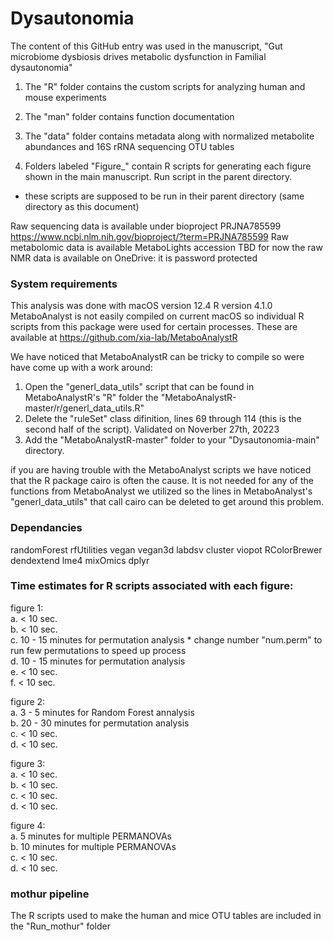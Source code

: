 # Dysautonomia
The content of this GitHub entry was used in the manuscript, "Gut microbiome dysbiosis drives metabolic dysfunction in Familial dysautonomia"

1) The "R" folder contains the custom scripts for analyzing human and mouse experiments

2) The "man" folder contains function documentation 

3) The "data" folder contains metadata along with normalized metabolite abundances and 16S rRNA sequencing OTU tables

4) Folders labeled "Figure_" contain R scripts for generating each figure shown in the main manuscript. Run script in the parent directory.
 - these scripts are supposed to be run in their parent directory (same directory as this document)
 
Raw sequencing data is available under bioproject PRJNA785599 https://www.ncbi.nlm.nih.gov/bioproject/?term=PRJNA785599 
Raw metabolomic data is available MetaboLights accession TBD for now the raw NMR data is available on OneDrive:  it is password protected 

### System requirements
This analysis was done with macOS version 12.4
R version 4.1.0
MetaboAnalyst is not easily compiled on current macOS so individual R scripts from this package were used for certain processes. These are available at https://github.com/xia-lab/MetaboAnalystR 

We have noticed that MetaboAnalystR can be tricky to compile so were have come up with a work around:  

1. Open the "generl_data_utils" script that can be found in MetaboAnalystR's "R" folder the "MetaboAnalystR-master/r/generl_data_utils.R"
2. Delete the "ruleSet" class difinition, lines 69 through 114 (this is the second half of the script). Validated on Noverber 27th, 20223
3. Add the "MetaboAnalystR-master" folder to your "Dysautonomia-main" directory. 

if you are having trouble with the MetaboAnalyst scripts we have noticed that the R package cairo is often the cause. It is not needed for any of the functions from MetaboAnalyst we utilized so the lines in MetaboAnalyst's "generl_data_utils" that call cairo can be deleted to get around this problem. 

### Dependancies
  randomForest 
  rfUtilities
  vegan 
  vegan3d
  labdsv
  cluster
  viopot
  RColorBrewer
  dendextend
  lme4
  mixOmics
  dplyr

### Time estimates for R scripts associated with each figure:

 figure 1:\
  a. < 10 sec.\
  b. < 10 sec.\
  c. 10 - 15 minutes for permutation analysis * change number "num.perm" to run few permutations to speed up process\
  d. 10 - 15 minutes for permutation analysis\
  e. < 10 sec.\
  f. < 10 sec.
  
 figure 2:\
  a. 3 - 5 minutes for Random Forest annalysis\
  b. 20 - 30 minutes for permutation analysis\
  c. < 10 sec.\
  d. < 10 sec.
  
 figure 3:\
  a. < 10 sec.\
  b. < 10 sec.\
  c. < 10 sec.\
  d. < 10 sec.
  
 figure 4:\
  a. 5 minutes for multiple PERMANOVAs \
  b. 10 minutes for multiple PERMANOVAs \
  c. < 10 sec.\
  d. < 10 sec.
 
### mothur pipeline 
The R scripts used to make the human and mice OTU tables are included in the "Run_mothur" folder



